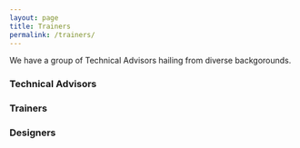 ```yaml
---
layout: page
title: Trainers
permalink: /trainers/
---
```


We have a group of Technical Advisors hailing from diverse backgorounds.

### Technical Advisors

### Trainers

### Designers
